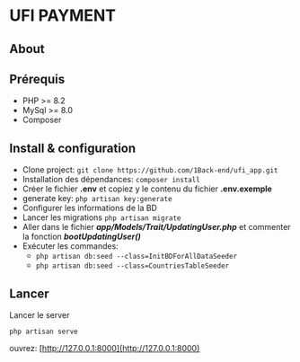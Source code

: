 # UFI PAYMENT

## About

## Prérequis

-   PHP >= 8.2
-   MySql >= 8.0
-   Composer

## Install & configuration

-   Clone project: `git clone https://github.com/1Back-end/ufi_app.git`
-   Installation des dépendances: `composer install`
-   Créer le fichier **.env** et copiez y le contenu du fichier **.env.exemple**
-   generate key: `php artisan key:generate`
-   Configurer les informations de la BD
-   Lancer les migrations `php artisan migrate`
-   Aller dans le fichier **_app/Models/Trait/UpdatingUser.php_** et commenter la fonction **_bootUpdatingUser()_**
-   Exécuter les commandes:
    -   `php artisan db:seed --class=InitBDForAllDataSeeder`
    -   `php artisan db:seed --class=CountriesTableSeeder`

## Lancer

Lancer le server

`php artisan serve`

ouvrez: [http://127.0.0.1:8000](http://127.0.0.1:8000)
